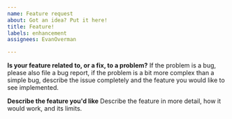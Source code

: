 ```yaml
---
name: Feature request
about: Got an idea? Put it here!
title: Feature!
labels: enhancement
assignees: EvanOverman

---
```


**Is your feature related to, or a fix, to a problem?**
If the problem is a bug, please also file a bug report, if the problem is a bit more complex than a simple bug, describe the issue completely and the feature you would like to see implemented.

**Describe the feature you'd like**
Describe the feature in more detail, how it would work, and its limits.
